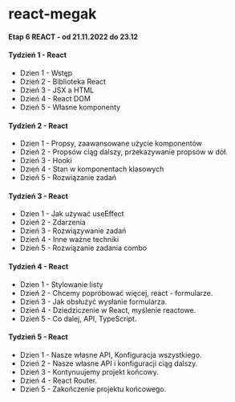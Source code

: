 # react-megak
#### Etap 6 REACT - od 21.11.2022 do 23.12

#### Tydzień 1 - React
- Dzien 1 - Wstęp 
- Dzień 2 - Biblioteka React 
- Dzień 3 - JSX a HTML 
- Dzień 4 - React DOM 
- Dzień 5 - Własne komponenty 


#### Tydzień 2 - React
- Dzien 1 - Propsy, zaawansowane użycie komponentów 
- Dzień 2 - Propsów ciąg dalszy, przekazywanie propsów w dół. 
- Dzień 3 - Hooki 
- Dzień 4 - Stan w komponentach klasowych 
- Dzień 5 - Rozwiązanie zadań 


#### Tydzień 3 - React
- Dzien 1 - Jak używać useEffect 
- Dzień 2 - Zdarzenia 
- Dzień 3 - Rozwiązywanie zadań 
- Dzień 4 - Inne ważne techniki 
- Dzień 5 - Rozwiązanie zadania combo 

#### Tydzień 4 - React
- Dzien 1 - Stylowanie listy 
- Dzień 2 - Chcemy popróbować więcej, react - formularze. 
- Dzień 3 - Jak obsłużyć wysłanie formularza. 
- Dzień 4 - Dziedziczenie w React, myślenie reactowe. 
- Dzień 5 - Co dalej, API, TypeScript. 

#### Tydzień 5 - React
- Dzien 1 - Nasze własne API, Konfiguracja wszystkiego. 
- Dzień 2 - Nasze własne API i konfiguracji ciąg dalszy. 
- Dzień 3 - Kontynuujemy projekt końcowy. 
- Dzień 4 - React Router. 
- Dzień 5 - Zakończenie projektu końcowego. 
